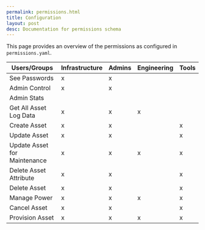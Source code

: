 ```yaml
---
permalink: permissions.html
title: Configuration
layout: post
desc: Documentation for permissions schema
---
```


This page provides an overview of the permissions as configured in `permissions.yaml`.

<table>
  <thead>
  <tr>
    <th> Users/Groups </th>
    <th> Infrastructure </th>
    <th> Admins </th>
    <th> Engineering </th>
    <th> Tools </th>
  </tr>
  </thead>

  <tbody>
  <tr>
    <td> See Passwords </td>
    <td> x </td>
    <td> x </td>
    <td>   </td>
    <td>   </td>
  </tr>
  <tr>
    <td> Admin Control </td>
    <td> x </td>
    <td> x </td>
    <td>   </td>
    <td>   </td>
  </tr>
  <tr>
    <td> Admin Stats </td>
    <td>   </td>
    <td>   </td>
    <td>   </td>
    <td>   </td>
  </tr>
  <tr>
    <td> Get All Asset Log Data </td>
    <td> x </td>
    <td> x </td>
    <td> x </td>
    <td>   </td>
  </tr>
  <tr>
    <td> Create Asset </td>
    <td> x </td>
    <td> x </td>
    <td>   </td>
    <td> x </td>
  </tr>
  <tr>
    <td> Update Asset </td>
    <td> x </td>
    <td> x </td>
    <td>   </td>
    <td> x </td>
  </tr>
  <tr>
    <td> Update Asset for Maintenance </td>
    <td> x </td>
    <td> x </td>
    <td> x </td>
    <td> x </td>
  </tr>
  <tr>
    <td> Delete Asset Attribute </td>
    <td> x </td>
    <td> x </td>
    <td>   </td>
    <td> x </td>
  </tr>
  <tr>
    <td> Delete Asset </td>
    <td> x </td>
    <td> x </td>
    <td>   </td>
    <td> x </td>
  </tr>
  <tr>
    <td> Manage Power </td>
    <td> x </td>
    <td> x </td>
    <td> x </td>
    <td> x </td>
  </tr>
  <tr>
    <td> Cancel Asset </td>
    <td> x </td>
    <td> x </td>
    <td>   </td>
    <td> x </td>
  </tr>
  <tr>
    <td> Provision Asset </td>
    <td> x </td>
    <td> x </td>
    <td> x </td>
    <td> x </td>
  </tr>
  </tbody>
</table>

